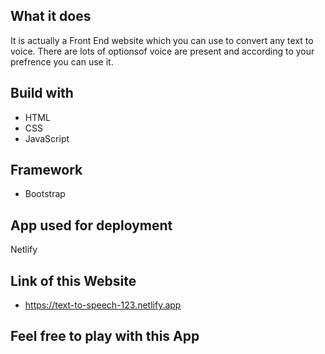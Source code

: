 ## What it does
It is actually a Front End website which you can use to convert any text to voice. There are lots of optionsof voice are present and according to your prefrence you can use it.


## Build with
- HTML
- CSS
- JavaScript

## Framework

- Bootstrap

## App used for deployment
  
   Netlify

## Link of this Website

- https://text-to-speech-123.netlify.app

## Feel free to play with this App

